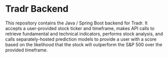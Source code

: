# Tradr Backend

This repository contains the Java / Spring Boot backend for Tradr. It accepts a user-provided stock ticker and timeframe, makes API calls to retrieve fundamental and technical indicators, performs stock analysis, and calls separately-hosted prediction models to provide a user with a score based on the likelihood that the stock will outperform the S&P 500 over the provided timeframe.